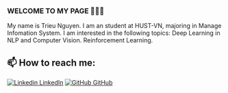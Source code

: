 ### WELCOME TO MY PAGE 👋👋👋
My name is Trieu Nguyen. I am an student at HUST-VN, majoring in Manage Infomation System. I am interested in the following topics: Deep Learning in NLP and Computer Vision. Reinforcement Learning.<br>
## 📫 How to reach me: 

[![Linkedin](https://i.stack.imgur.com/gVE0j.png) LinkedIn](https://www.linkedin.com/in/nguyen-duc-trieu-630a4621b/) [![GitHub](https://i.stack.imgur.com/tskMh.png) GitHub](https://github.com/JhonsonTrieu)




